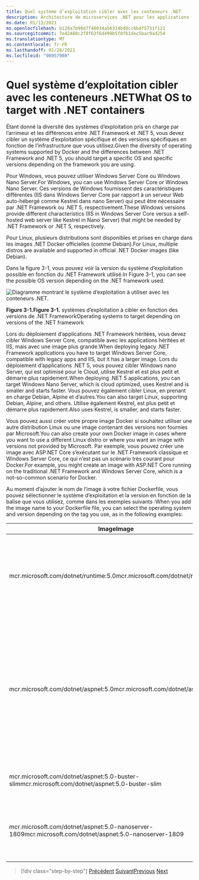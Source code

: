 ```yaml
---
title: Quel système d’exploitation cibler avec les conteneurs .NET
description: Architecture de microservices .NET pour les applications .NET en conteneur | Quel système d’exploitation cibler avec les conteneurs .NET
ms.date: 01/13/2021
ms.openlocfilehash: b128a7b98d7f46034a56314bd8cc6b4f5731f121
ms.sourcegitcommit: 7e42488c2f8f63f6d499b5f8fb1dec5bac9ad254
ms.translationtype: MT
ms.contentlocale: fr-FR
ms.lasthandoff: 01/28/2021
ms.locfileid: "98957908"
---
```

# <a name="what-os-to-target-with-net-containers"></a><span data-ttu-id="a4c77-103">Quel système d’exploitation cibler avec les conteneurs .NET</span><span class="sxs-lookup"><span data-stu-id="a4c77-103">What OS to target with .NET containers</span></span>

<span data-ttu-id="a4c77-104">Étant donné la diversité des systèmes d’exploitation pris en charge par l’arrimeur et les différences entre .NET Framework et .NET 5, vous devez cibler un système d’exploitation spécifique et des versions spécifiques en fonction de l’infrastructure que vous utilisez.</span><span class="sxs-lookup"><span data-stu-id="a4c77-104">Given the diversity of operating systems supported by Docker and the differences between .NET Framework and .NET 5, you should target a specific OS and specific versions depending on the framework you are using.</span></span>

<span data-ttu-id="a4c77-105">Pour Windows, vous pouvez utiliser Windows Server Core ou Windows Nano Server.</span><span class="sxs-lookup"><span data-stu-id="a4c77-105">For Windows, you can use Windows Server Core or Windows Nano Server.</span></span> <span data-ttu-id="a4c77-106">Ces versions de Windows fournissent des caractéristiques différentes (IIS dans Windows Server Core par rapport à un serveur Web auto-hébergé comme Kestrel dans nano Server) qui peut être nécessaire par .NET Framework ou .NET 5, respectivement.</span><span class="sxs-lookup"><span data-stu-id="a4c77-106">These Windows versions provide different characteristics (IIS in Windows Server Core versus a self-hosted web server like Kestrel in Nano Server) that might be needed by .NET Framework or .NET 5, respectively.</span></span>

<span data-ttu-id="a4c77-107">Pour Linux, plusieurs distributions sont disponibles et prises en charge dans les images .NET Docker officielles (comme Debian).</span><span class="sxs-lookup"><span data-stu-id="a4c77-107">For Linux, multiple distros are available and supported in official .NET Docker images (like Debian).</span></span>

<span data-ttu-id="a4c77-108">Dans la figure 3-1, vous pouvez voir la version du système d’exploitation possible en fonction du .NET Framework utilisé.</span><span class="sxs-lookup"><span data-stu-id="a4c77-108">In Figure 3-1, you can see the possible OS version depending on the .NET framework used.</span></span>

![Diagramme montrant le système d’exploitation à utiliser avec les conteneurs .NET.](./media/net-container-os-targets/targeting-operating-systems.png)

<span data-ttu-id="a4c77-110">**Figure 3-1.**</span><span class="sxs-lookup"><span data-stu-id="a4c77-110">**Figure 3-1.**</span></span> <span data-ttu-id="a4c77-111">systèmes d’exploitation à cibler en fonction des versions de .NET Framework</span><span class="sxs-lookup"><span data-stu-id="a4c77-111">Operating systems to target depending on versions of the .NET framework</span></span>

<span data-ttu-id="a4c77-112">Lors du déploiement d’applications .NET Framework héritées, vous devez cibler Windows Server Core, compatible avec les applications héritées et IIS, mais avec une image plus grande.</span><span class="sxs-lookup"><span data-stu-id="a4c77-112">When deploying legacy .NET Framework applications you have to target Windows Server Core, compatible with legacy apps and IIS, but it has a larger image.</span></span> <span data-ttu-id="a4c77-113">Lors du déploiement d’applications .NET 5, vous pouvez cibler Windows nano Server, qui est optimisé pour le Cloud, utilise Kestrel et est plus petit et démarre plus rapidement.</span><span class="sxs-lookup"><span data-stu-id="a4c77-113">When deploying .NET 5 applications, you can target Windows Nano Server, which is cloud optimized, uses Kestrel and is smaller and starts faster.</span></span> <span data-ttu-id="a4c77-114">Vous pouvez également cibler Linux, en prenant en charge Debian, Alpine et d’autres.</span><span class="sxs-lookup"><span data-stu-id="a4c77-114">You can also target Linux, supporting Debian, Alpine, and others.</span></span> <span data-ttu-id="a4c77-115">Utilise également Kestrel, est plus petit et démarre plus rapidement.</span><span class="sxs-lookup"><span data-stu-id="a4c77-115">Also uses Kestrel, is smaller, and starts faster.</span></span>

<span data-ttu-id="a4c77-116">Vous pouvez aussi créer votre propre image Docker si souhaitez utiliser une autre distribution Linux ou une image contenant des versions non fournies par Microsoft.</span><span class="sxs-lookup"><span data-stu-id="a4c77-116">You can also create your own Docker image in cases where you want to use a different Linux distro or where you want an image with versions not provided by Microsoft.</span></span> <span data-ttu-id="a4c77-117">Par exemple, vous pouvez créer une image avec ASP.NET Core s’exécutant sur le .NET Framework classique et Windows Server Core, ce qui n’est pas un scénario très courant pour Docker.</span><span class="sxs-lookup"><span data-stu-id="a4c77-117">For example, you might create an image with ASP.NET Core running on the traditional .NET Framework and Windows Server Core, which is a not-so-common scenario for Docker.</span></span>

<span data-ttu-id="a4c77-118">Au moment d’ajouter le nom de l’image à votre fichier Dockerfile, vous pouvez sélectionner le système d’exploitation et la version en fonction de la balise que vous utilisez, comme dans les exemples suivants :</span><span class="sxs-lookup"><span data-stu-id="a4c77-118">When you add the image name to your Dockerfile file, you can select the operating system and version depending on the tag you use, as in the following examples:</span></span>

| <span data-ttu-id="a4c77-119">Image</span><span class="sxs-lookup"><span data-stu-id="a4c77-119">Image</span></span> | <span data-ttu-id="a4c77-120">Commentaires</span><span class="sxs-lookup"><span data-stu-id="a4c77-120">Comments</span></span> |
|-------|----------|
| <span data-ttu-id="a4c77-121">mcr.microsoft.com/dotnet/runtime:5.0</span><span class="sxs-lookup"><span data-stu-id="a4c77-121">mcr.microsoft.com/dotnet/runtime:5.0</span></span> | <span data-ttu-id="a4c77-122">Architecture multi-architecture de .NET 5 : prend en charge Linux et Windows nano Server en fonction de l’hôte de l’ordinateur de la station d’accueil.</span><span class="sxs-lookup"><span data-stu-id="a4c77-122">.NET 5 multi-architecture: Supports Linux and Windows Nano Server depending on the Docker host.</span></span> |
| <span data-ttu-id="a4c77-123">mcr.microsoft.com/dotnet/aspnet:5.0</span><span class="sxs-lookup"><span data-stu-id="a4c77-123">mcr.microsoft.com/dotnet/aspnet:5.0</span></span> | <span data-ttu-id="a4c77-124">Architecture multi-architecture ASP.NET Core 5,0 : prend en charge Linux et Windows nano Server en fonction de l’hôte de l’ordinateur de la station d’accueil.</span><span class="sxs-lookup"><span data-stu-id="a4c77-124">ASP.NET Core 5.0 multi-architecture: Supports Linux and Windows Nano Server depending on the Docker host.</span></span> <br/> <span data-ttu-id="a4c77-125">L’image aspnetcore a quelques optimisations pour ASP.NET Core.</span><span class="sxs-lookup"><span data-stu-id="a4c77-125">The aspnetcore image has a few optimizations for ASP.NET Core.</span></span> |
| <span data-ttu-id="a4c77-126">mcr.microsoft.com/dotnet/aspnet:5.0-buster-slim</span><span class="sxs-lookup"><span data-stu-id="a4c77-126">mcr.microsoft.com/dotnet/aspnet:5.0-buster-slim</span></span> | <span data-ttu-id="a4c77-127">Runtime .NET 5 uniquement sur Linux Debian distribution</span><span class="sxs-lookup"><span data-stu-id="a4c77-127">.NET 5 runtime-only on Linux Debian distro</span></span> |
| <span data-ttu-id="a4c77-128">mcr.microsoft.com/dotnet/aspnet:5.0-nanoserver-1809</span><span class="sxs-lookup"><span data-stu-id="a4c77-128">mcr.microsoft.com/dotnet/aspnet:5.0-nanoserver-1809</span></span> | <span data-ttu-id="a4c77-129">Runtime .NET 5 uniquement sur Windows nano Server (Windows Server version 1809)</span><span class="sxs-lookup"><span data-stu-id="a4c77-129">.NET 5 runtime-only on Windows Nano Server (Windows Server version 1809)</span></span> |

> [!div class="step-by-step"]
> <span data-ttu-id="a4c77-130">[Précédent](container-framework-choice-factors.md) 
>  [Suivant](official-net-docker-images.md)</span><span class="sxs-lookup"><span data-stu-id="a4c77-130">[Previous](container-framework-choice-factors.md)
[Next](official-net-docker-images.md)</span></span>
